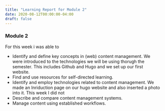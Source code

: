 ```yaml
---
title: "Learning Report for Module 2"
date: 2020-08-12T00:00:00-04:00
draft: false
---
```

### Module 2
For this week i was able to
* Identify and define key concepts in (web) content management. We were introduced to the technologies we will be using thorugh the semester. This includes Github and Hugo and we set up our first website.
* Find and use resources for self-directed learning.
* Identify and employ technologies related to content management. We made an Inriduction page on our hugo website and also inserted a photo into it.
This week I did not
* Describe and compare content management systems.
* Manage content using established workflows.
